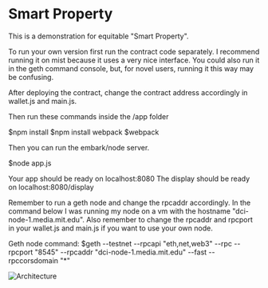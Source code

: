 Smart Property
==============

This is a demonstration for equitable "Smart Property".

To run your own version first run the contract code separately. I recommend running it on mist because it uses a very
nice interface. You could also run it in the geth command console, but, for novel users, running it this way may be confusing.

After deploying the contract, change the contract address accordingly in wallet.js and main.js.

Then run these commands inside the /app folder

$npm install
$npm install webpack
$webpack

Then you can run the embark/node server.

$node app.js

Your app should be ready on localhost:8080
The display should be ready on localhost:8080/display

Remember to run a geth node and change the rpcaddr accordingly. In the command below I was running my node on a vm with the hostname "dci-node-1.media.mit.edu". Also remember to change the rpcaddr and rpcport in your wallet.js and main.js if you want to use your own node.

Geth node command:
$geth --testnet --rpcapi "eth,net,web3" --rpc --rpcport "8545" --rpcaddr "dci-node-1.media.mit.edu" --fast --rpccorsdomain "*"

![Architecture](smrtprprty.png)
